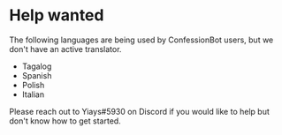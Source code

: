 # Help wanted
The following languages are being used by ConfessionBot users, but we don't have an active translator.

 - Tagalog
 - Spanish
 - Polish
 - Italian

Please reach out to Yiays#5930 on Discord if you would like to help but don't know how to get started.
